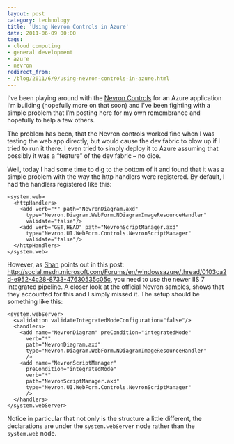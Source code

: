 ```yaml
---
layout: post
category: technology
title: 'Using Nevron Controls in Azure'
date: 2011-06-09 00:00
tags:
- cloud computing
- general development
- azure
- nevron
redirect_from:
- /blog/2011/6/9/using-nevron-controls-in-azure.html
---
```

I’ve been playing around with the [Nevron Controls](http://www.nevron.com/) for an Azure application I’m
building (hopefully more on that soon) and I’ve been fighting with a simple problem that I’m posting here
for my own remembrance and hopefully to help a few others.

The problem has been, that the Nevron controls worked fine when I was testing the web app directly, but
would cause the dev fabric to blow up if I tried to run it there. I even tried to simply deploy it to Azure
assuming that possibly it was a “feature” of the dev fabric – no dice.

Well, today I had some time to dig to the bottom of it and found that it was a simple problem with the way
the http handlers were registered. By default, I had the handlers registered like this:

    <system.web>
      <httpHandlers>
        <add verb="*" path="NevronDiagram.axd"
          type="Nevron.Diagram.WebForm.NDiagramImageResourceHandler"
          validate="false"/>
        <add verb="GET,HEAD" path="NevronScriptManager.axd"
          type="Nevron.UI.WebForm.Controls.NevronScriptManager"
          validate="false"/>
      </httpHandlers>
    </system.web>


However, as [Shan](http://social.msdn.microsoft.com/profile/shan%20mcarthur/?type=forum) points out in
this post: <http://social.msdn.microsoft.com/Forums/en/windowsazure/thread/0103ca2d-e952-4c28-8733-47630535c05c>,
you need to use the newer IIS 7 integrated pipeline. A closer look at the official Nevron samples, shows that
they accounted for this and I simply missed it. The setup should be something like this:

    <system.webServer>
      <validation validateIntegratedModeConfiguration="false"/>
      <handlers>
        <add name="NevronDiagram" preCondition="integratedMode"
          verb="*"
          path="NevronDiagram.axd"
          type="Nevron.Diagram.WebForm.NDiagramImageResourceHandler"
          />
        <add name="NevronScriptManager"
          preCondition="integratedMode"
          verb="*"
          path="NevronScriptManager.axd"
          type="Nevron.UI.WebForm.Controls.NevronScriptManager"
          />
      </handlers>
    </system.webServer>

Notice in particular that not only is the structure a little different, the declarations are under the
`system.webServer` node rather than the `system.web` node.
